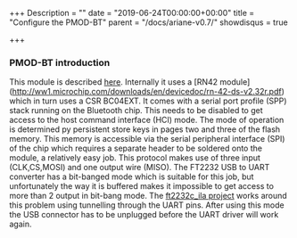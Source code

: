 +++
Description = ""
date = "2019-06-24T00:00:00+00:00"
title = "Configure the PMOD-BT"
parent = "/docs/ariane-v0.7/"
showdisqus = true

+++

### PMOD-BT introduction

This module is described [here](https://reference.digilentinc.com/reference/pmod/pmodbt2/start). Internally it uses a  [RN42 module] (http://ww1.microchip.com/downloads/en/devicedoc/rn-42-ds-v2.32r.pdf) which in turn uses a CSR BC04EXT. It comes with a serial port profile (SPP) stack running on the Bluetooth chip. This needs to be disabled to get access to the host command interface (HCI) mode. The mode of operation is determined py persistent store keys in pages two and three of the flash memory. This memory is accessible via the serial peripheral interface (SPI) of the chip which requires a separate header to be soldered onto the module, a relatively easy job. This protocol makes use of three input (CLK,CS,MOSI) and one output wire (MISO). The FT2232 USB to UART converter has a bit-banged mode which is suitable for this job, but unfortunately the way it is buffered makes it impossible to get access to more than 2 output in bit-bang mode. The [ft2232c_ila project](https://github.com/jrrk2/ft2232c_ila.git) works around this problem using tunnelling through the UART pins. After using this mode the USB connector has to be unplugged before the UART driver will work again.




